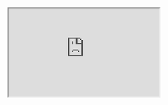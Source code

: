 <iframe src="https://mtdcmz.github.io/blog/post/dplayer/dplayer.html?url=https://mtdcmz.github.io/blog/post/res/1/1.mp4" width="340" height="200"></iframe>